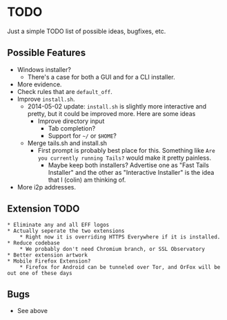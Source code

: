 # TODO
Just a simple TODO list of possible ideas, bugfixes, etc. 

## Possible Features
* Windows installer?
	* There's a case for both a GUI and for a CLI installer.
* More evidence.
* Check rules that are `default_off`.
* Improve `install.sh`.
	* 2014-05-02 update: `install.sh` is slightly more interactive and pretty, but it could be improved more. Here are some ideas
		* Improve directory input 
			* Tab completion?
			* Support for `~/` or `$HOME`?
	* Merge tails.sh and install.sh
		* First prompt is probably best place for this. Something like `Are you currently running Tails?` would make it pretty painless.
			* Maybe keep both installers? Advertise one as "Fast Tails Installer" and the other as "Interactive Installer" is the idea that I (colin) am thinking of. 
* More i2p addresses.

## Extension TODO
	* Eliminate any and all EFF logos
	* Actually seperate the two extensions
		* Right now it is overriding HTTPS Everywhere if it is installed. 
	* Reduce codebase
		* We probably don't need Chromium branch, or SSL Observatory
	* Better extension artwork
	* Mobile Firefox Extension?
		* Firefox for Android can be tunneled over Tor, and OrFox will be out one of these days

## Bugs
* See above
